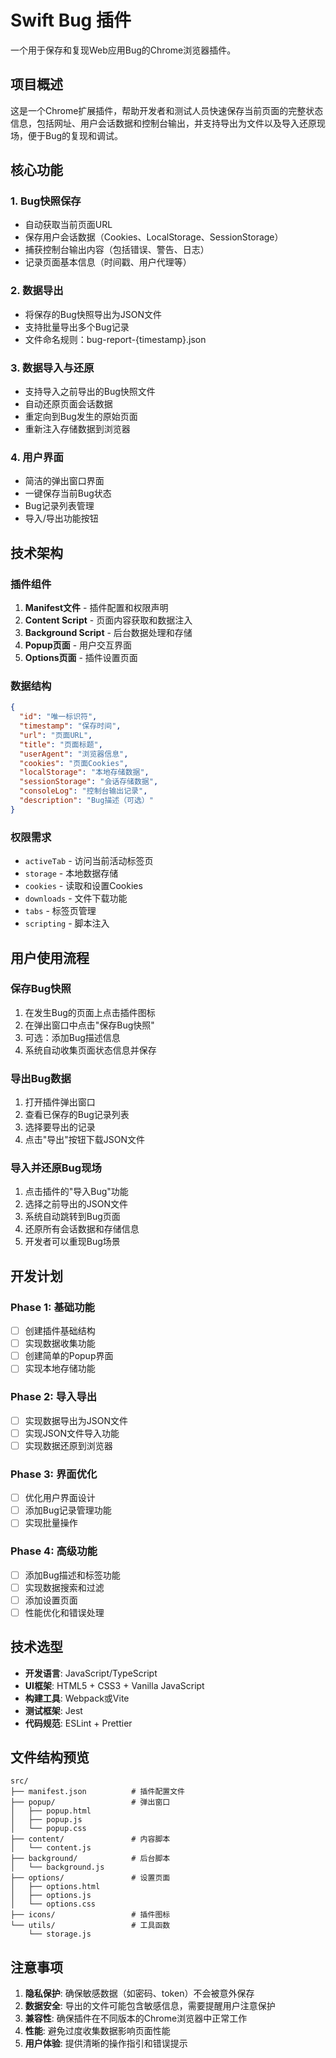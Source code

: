 # Swift Bug 插件

一个用于保存和复现Web应用Bug的Chrome浏览器插件。

## 项目概述

这是一个Chrome扩展插件，帮助开发者和测试人员快速保存当前页面的完整状态信息，包括网址、用户会话数据和控制台输出，并支持导出为文件以及导入还原现场，便于Bug的复现和调试。

## 核心功能

### 1. Bug快照保存
- 自动获取当前页面URL
- 保存用户会话数据（Cookies、LocalStorage、SessionStorage）
- 捕获控制台输出内容（包括错误、警告、日志）
- 记录页面基本信息（时间戳、用户代理等）

### 2. 数据导出
- 将保存的Bug快照导出为JSON文件
- 支持批量导出多个Bug记录
- 文件命名规则：bug-report-{timestamp}.json

### 3. 数据导入与还原
- 支持导入之前导出的Bug快照文件
- 自动还原页面会话数据
- 重定向到Bug发生的原始页面
- 重新注入存储数据到浏览器

### 4. 用户界面
- 简洁的弹出窗口界面
- 一键保存当前Bug状态
- Bug记录列表管理
- 导入/导出功能按钮

## 技术架构

### 插件组件
1. **Manifest文件** - 插件配置和权限声明
2. **Content Script** - 页面内容获取和数据注入
3. **Background Script** - 后台数据处理和存储
4. **Popup页面** - 用户交互界面
5. **Options页面** - 插件设置页面

### 数据结构
```json
{
  "id": "唯一标识符",
  "timestamp": "保存时间",
  "url": "页面URL",
  "title": "页面标题",
  "userAgent": "浏览器信息",
  "cookies": "页面Cookies",
  "localStorage": "本地存储数据",
  "sessionStorage": "会话存储数据",
  "consoleLog": "控制台输出记录",
  "description": "Bug描述（可选）"
}
```

### 权限需求
- `activeTab` - 访问当前活动标签页
- `storage` - 本地数据存储
- `cookies` - 读取和设置Cookies
- `downloads` - 文件下载功能
- `tabs` - 标签页管理
- `scripting` - 脚本注入

## 用户使用流程

### 保存Bug快照
1. 在发生Bug的页面上点击插件图标
2. 在弹出窗口中点击"保存Bug快照"
3. 可选：添加Bug描述信息
4. 系统自动收集页面状态信息并保存

### 导出Bug数据
1. 打开插件弹出窗口
2. 查看已保存的Bug记录列表
3. 选择要导出的记录
4. 点击"导出"按钮下载JSON文件

### 导入并还原Bug现场
1. 点击插件的"导入Bug"功能
2. 选择之前导出的JSON文件
3. 系统自动跳转到Bug页面
4. 还原所有会话数据和存储信息
5. 开发者可以重现Bug场景

## 开发计划

### Phase 1: 基础功能
- [ ] 创建插件基础结构
- [ ] 实现数据收集功能
- [ ] 创建简单的Popup界面
- [ ] 实现本地存储功能

### Phase 2: 导入导出
- [ ] 实现数据导出为JSON文件
- [ ] 实现JSON文件导入功能
- [ ] 实现数据还原到浏览器

### Phase 3: 界面优化
- [ ] 优化用户界面设计
- [ ] 添加Bug记录管理功能
- [ ] 实现批量操作

### Phase 4: 高级功能
- [ ] 添加Bug描述和标签功能
- [ ] 实现数据搜索和过滤
- [ ] 添加设置页面
- [ ] 性能优化和错误处理

## 技术选型

- **开发语言**: JavaScript/TypeScript
- **UI框架**: HTML5 + CSS3 + Vanilla JavaScript
- **构建工具**: Webpack或Vite
- **测试框架**: Jest
- **代码规范**: ESLint + Prettier

## 文件结构预览
```
src/
├── manifest.json          # 插件配置文件
├── popup/                 # 弹出窗口
│   ├── popup.html
│   ├── popup.js
│   └── popup.css
├── content/               # 内容脚本
│   └── content.js
├── background/            # 后台脚本
│   └── background.js
├── options/               # 设置页面
│   ├── options.html
│   ├── options.js
│   └── options.css
├── icons/                 # 插件图标
└── utils/                 # 工具函数
    └── storage.js
```

## 注意事项

1. **隐私保护**: 确保敏感数据（如密码、token）不会被意外保存
2. **数据安全**: 导出的文件可能包含敏感信息，需要提醒用户注意保护
3. **兼容性**: 确保插件在不同版本的Chrome浏览器中正常工作
4. **性能**: 避免过度收集数据影响页面性能
5. **用户体验**: 提供清晰的操作指引和错误提示
